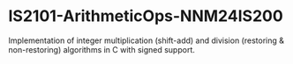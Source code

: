 # IS2101-ArithmeticOps-NNM24IS200
Implementation of integer multiplication (shift-add) and division (restoring &amp; non-restoring) algorithms in C with signed support.
